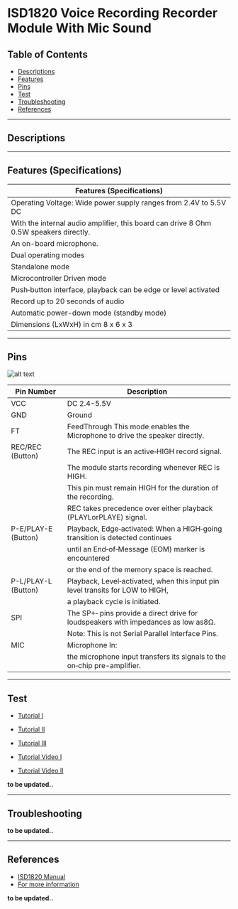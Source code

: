 # ISD1820 Voice Recording Recorder Module With Mic Sound

## Table of Contents

-   [Descriptions](#descriptions)
-   [Features](#features)
-   [Pins](#pins)
-   [Test](#test-code)
-   [Troubleshooting](#troubleshooting)
-   [References](#references)

---

## Descriptions

---

## Features (Specifications)

| Features (Specifications)                                                             |
| ------------------------------------------------------------------------------------- |
| Operating Voltage: Wide power supply ranges from 2.4V to 5.5V DC                      |
| With the internal audio amplifier, this board can drive 8 Ohm 0.5W speakers directly. |
| An on-board microphone.                                                               |
| Dual operating modes                                                                  |
| Standalone mode                                                                       |
| Microcontroller Driven mode                                                           |
| Push‐button interface, playback can be edge or level activated                        |
| Record up to 20 seconds of audio                                                      |
| Automatic power-down mode (standby mode)                                              |
| Dimensions (LxWxH) in cm 8 x 6 x 3                                                    |

---

## Pins

![alt text](https://bit.ly/3fjnhew)

| Pin Number          | Description                                                                        |
| ------------------- | ---------------------------------------------------------------------------------- |
| VCC                 | DC 2.4-5.5V                                                                        |
| GND                 | Ground                                                                             |
| FT                  | FeedThrough This mode enables the Microphone to drive the speaker directly.        |
| REC/REC (Button)    | The REC input is an active‐HIGH record signal.                                     |
|                     | The module starts recording whenever REC is HIGH.                                  |
|                     | This pin must remain HIGH for the duration of the recording.                       |
|                     | REC takes precedence over either playback (PLAYLorPLAYE) signal.                   |
| P-E/PLAY-E (Button) | Playback, Edge‐activated: When a HIGH‐going transition is detected continues       |
|                     | until an End‐of‐Message (EOM) marker is encountered                                |
|                     | or the end of the memory space is reached.                                         |
| P-L/PLAY-L (Button) | Playback, Level‐activated, when this input pin level transits for LOW to HIGH,     |
|                     | a playback cycle is initiated.                                                     |
| SPI                 | The SP+‐ pins provide a direct drive for loudspeakers with impedances as low as8Ω. |
|                     | Note: This is not Serial Parallel Interface Pins.                                  |
| MIC                 | Microphone In:                                                                     |
|                     | the microphone input transfers its signals to the on‐chip pre-amplifier.           |

---

## Test

-   [Tutorial I](https://www.instructables.com/HOW-TO-USE-ISD1820-VOICE-RECORDER-AND-PLAYER/)
-   [Tutorial II](https://www.electronicshub.org/interfacing-isd1820-voice-recorder-module-with-arduino/)
-   [Tutorial III](https://robojax.com/learn/arduino/?vid=robojax-ISD1890-SoundRecorder)

-   [Tutorial Video I](https://youtu.be/wuyJwMVzeiA)
-   [Tutorial Video II](https://www.youtube.com/watch?v=10i74agujq8)

**to be updated..**

---

## Troubleshooting

**to be updated..**

---

## References

-   [ISD1820 Manual](https://bit.ly/3u0SmYO)
-   [For more information](https://components101.com/modules/isd1820-record-and-playback-module)

**to be updated..**
